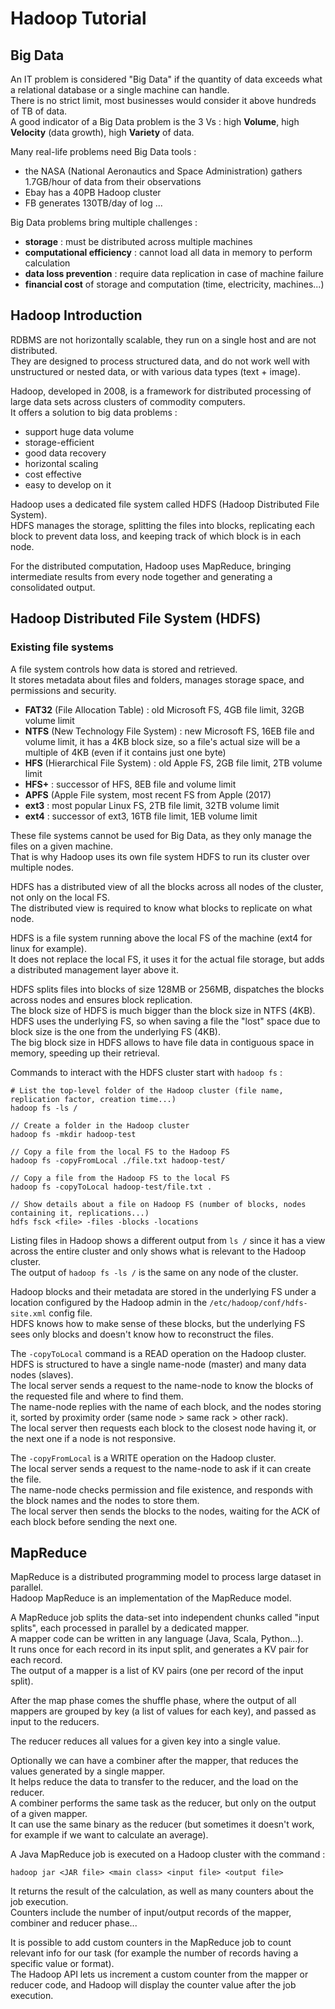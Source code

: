# Hadoop Tutorial

## Big Data

An IT problem is considered "Big Data" if the quantity of data exceeds what a relational database or a single machine can handle.  
There is no strict limit, most businesses would consider it above hundreds of TB of data.  
A good indicator of a Big Data problem is the 3 Vs : high **Volume**, high **Velocity** (data growth), high **Variety** of data.

Many real-life problems need Big Data tools :
- the NASA (National Aeronautics and Space Administration) gathers 1.7GB/hour of data from their observations
- Ebay has a 40PB Hadoop cluster
- FB generates 130TB/day of log ...

Big Data problems bring multiple challenges :
- **storage** : must be distributed across multiple machines
- **computational efficiency** : cannot load all data in memory to perform calculation
- **data loss prevention** : require data replication in case of machine failure
- **financial cost** of storage and computation (time, electricity, machines...)


## Hadoop Introduction

RDBMS are not horizontally scalable, they run on a single host and are not distributed.  
They are designed to process structured data, and do not work well with unstructured or nested data, or with various data types (text + image).  

Hadoop, developed in 2008, is a framework for distributed processing of large data sets across clusters of commodity computers.  
It offers a solution to big data problems :

- support huge data volume
- storage-efficient
- good data recovery
- horizontal scaling
- cost effective
- easy to develop on it
  

Hadoop uses a dedicated file system called HDFS (Hadoop Distributed File System).  
HDFS manages the storage, splitting the files into blocks, replicating each block to prevent data loss, and keeping track of which block is in each node.  

For the distributed computation, Hadoop uses MapReduce, bringing intermediate results from every node together and generating a consolidated output.  


## Hadoop Distributed File System (HDFS)

### Existing file systems
A file system controls how data is stored and retrieved.  
It stores metadata about files and folders, manages storage space, and permissions and security.

- **FAT32** (File Allocation Table) : old Microsoft FS, 4GB file limit, 32GB volume limit
- **NTFS** (New Technology File System) : new Microsoft FS, 16EB file and volume limit, it has a 4KB block size, so a file's actual size will be a multiple of 4KB (even if it contains just one byte)
- **HFS** (Hierarchical File System) : old Apple FS,  2GB file limit, 2TB volume limit
- **HFS+** : successor of HFS, 8EB file and volume limit
- **APFS** (Apple File system, most recent FS from Apple (2017)
- **ext3** : most popular Linux FS, 2TB file limit, 32TB volume limit
- **ext4** : successor of ext3, 16TB file limit, 1EB volume limit

These file systems cannot be used for Big Data, as they only manage the files on a given machine.  
That is why Hadoop uses its own file system HDFS to run its cluster over multiple nodes.  

HDFS has a distributed view of all the blocks across all nodes of the cluster, not only on the local FS.  
The distributed view is required to know what blocks to replicate on what node.

HDFS is a file system running above the local FS of the machine (ext4 for linux for example).  
It does not replace the local FS, it uses it for the actual file storage, but adds a distributed management layer above it.

HDFS splits files into blocks of size 128MB or 256MB, dispatches the blocks across nodes and ensures block replication.  
The block size of HDFS is much bigger than the block size in NTFS (4KB).  
HDFS uses the underlying FS, so when saving a file the "lost" space due to block size is the one from the underlying FS (4KB).  
The big block size in HDFS allows to have file data in contiguous space in memory, speeding up their retrieval.  

Commands to interact with the HDFS cluster start with `hadoop fs` :

```
# List the top-level folder of the Hadoop cluster (file name, replication factor, creation time...)
hadoop fs -ls /

// Create a folder in the Hadoop cluster
hadoop fs -mkdir hadoop-test

// Copy a file from the local FS to the Hadoop FS
hadoop fs -copyFromLocal ./file.txt hadoop-test/

// Copy a file from the Hadoop FS to the local FS
hadoop fs -copyToLocal hadoop-test/file.txt . 

// Show details about a file on Hadoop FS (number of blocks, nodes containing it, replications...)
hdfs fsck <file> -files -blocks -locations
```
Listing files in Hadoop shows a different output from `ls /` since it has a view across the entire cluster and only shows what is relevant to the Hadoop cluster.  
The output of `hadoop fs -ls /` is the same on any node of the cluster.  

Hadoop blocks and their metadata are stored in the underlying FS under a location configured by the Hadoop admin in the `/etc/hadoop/conf/hdfs-site.xml` config file.  
HDFS knows how to make sense of these blocks, but the underlying FS sees only blocks and doesn't know how to reconstruct the files.

The `-copyToLocal` command is a READ operation on the Hadoop cluster.  
HDFS is structured to have a single name-node (master) and many data nodes (slaves).  
The local server sends a request to the name-node to know the blocks of the requested file and where to find them.  
The name-node replies with the name of each block, and the nodes storing it, sorted by proximity order (same node > same rack > other rack).  
The local server then requests each block to the closest node having it, or the next one if a node is not responsive.

The `-copyFromLocal` is a WRITE operation on the Hadoop cluster.  
The local server sends a request to the name-node to ask if it can create the file.  
The name-node checks permission and file existence, and responds with the block names and the nodes to store them.  
The local server then sends the blocks to the nodes, waiting for the ACK of each block before sending the next one. 


## MapReduce

MapReduce is a distributed programming model to process large dataset in parallel.  
Hadoop MapReduce is an implementation of the MapReduce model.

A MapReduce job splits the data-set into independent chunks called "input splits", each processed in parallel by a dedicated mapper.    
A mapper code can be written in any language (Java, Scala, Python...).  
It runs once for each record in its input split, and generates a KV pair for each record.  
The output of a mapper is a list of KV pairs (one per record of the input split).

After the map phase comes the shuffle phase, where the output of all mappers are grouped by key (a list of values for each key), and passed as input to the reducers.  

The reducer reduces all values for a given key into a single value.  

Optionally we can have a combiner after the mapper, that reduces the values generated by a single mapper.  
It helps reduce the data to transfer to the reducer, and the load on the reducer.  
A combiner performs the same task as the reducer, but only on the output of a given mapper.  
It can use the same binary as the reducer (but sometimes it doesn't work, for example if we want to calculate an average).

A Java MapReduce job is executed on a Hadoop cluster with the command :

```commandline
hadoop jar <JAR file> <main class> <input file> <output file>
```

It returns the result of the calculation, as well as many counters about the job execution.  
Counters include the number of input/output records of the mapper, combiner and reducer phase...

It is possible to add custom counters in the MapReduce job to count relevant info for our task (for example the number of records having a specific value or format).  
The Hadoop API lets us increment a custom counter from the mapper or reducer code, and Hadoop will display the counter value after the job execution.



